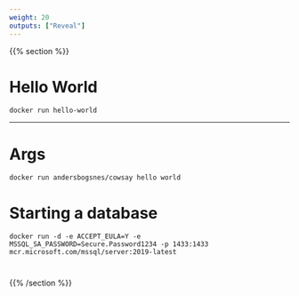 ```yaml
---
weight: 20
outputs: ["Reveal"]
---
```


{{% section %}}

# Hello World

```
docker run hello-world
```

---

# Args

```
docker run andersbogsnes/cowsay hello world
```

# Starting a database

```
docker run -d -e ACCEPT_EULA=Y -e MSSQL_SA_PASSWORD=Secure.Password1234 -p 1433:1433 mcr.microsoft.com/mssql/server:2019-latest
```

#
{{% /section %}}